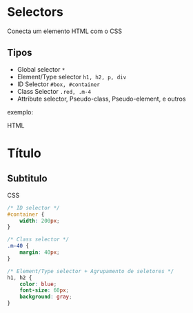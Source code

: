 # Selectors
Conecta um elemento HTML com o CSS

## Tipos
* Global selector `*`
* Element/Type selector `h1, h2, p, div`
* ID Selector `#box, #container`
* Class Selector `.red, .m-4`
* Attribute selector, Pseudo-class, Pseudo-element, e outros

exemplo:

HTML
<div id="container" class="m-40">
	<h1>Título</h1>
	<h2>Subtitulo</h2>
</div>

CSS
```css
/* ID selector */
#container {
	width: 200px;
}

/* Class selector */
.m-40 {
	margin: 40px;
}

/* Element/Type selector + Agrupamento de seletores */
h1, h2 {
	color: blue;
	font-size: 60px;
	background: gray;
}
```